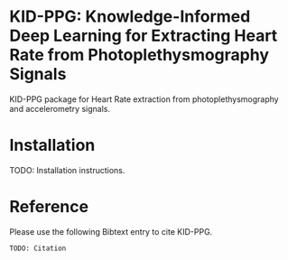 # KID-PPG: Knowledge-Informed Deep Learning for Extracting Heart Rate from Photoplethysmography Signals 

KID-PPG package for Heart Rate extraction from photoplethysmography and accelerometry signals. 

# Installation
TODO: Installation instructions.

# Reference

Please use the following Bibtext entry to cite KID-PPG.

```
TODO: Citation
```